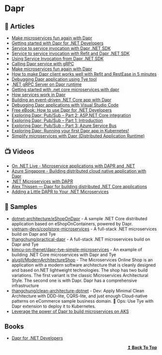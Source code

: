 	
# Dapr

## 📕 Articles
- [Make microservices fun again with Dapr](https://daveabrock.com/2021/04/29/meet-dapr)
- [Getting started with Dapr for .NET Developers](https://laurentkempe.com/2021/03/09/getting-started-with-dapr-for-dotnet-developers/)
- [Service to service invocation with Dapr .NET SDK](https://laurentkempe.com/2021/03/16/service-to-service-invocation-with-dapr-dotnet-sdk/)
- [Service to service invocation with Refit and Dapr .NET SDK](https://laurentkempe.com/2021/03/18/service-to-service-invocation-with-refit-and-dapr-dotnet-sdk/)
- [Using Service Invocation from Dapr .NET SDK](https://laurentkempe.com/2021/03/11/using-service-invocation-from-dapr-dotnet-sdk/)
- [Calling Dapr service with gRPC](https://laurentkempe.com/2021/03/25/calling-dapr-service-with-grpc/)
- [Make microservices fun again with Dapr](https://www.daveabrock.com/2021/04/29/meet-dapr/)
- [How to make Dapr client works well with Refit and RestEase in 5 minutes](https://dev.to/thangchung/how-to-make-dapr-client-works-well-with-refit-and-restease-40m)
- [Debugging Dapr application using Tye tool](https://dev.to/thangchung/debugging-dapr-application-using-tye-tool-1djb)
- [.NET gRPC Server on Dapr runtime](https://dev.to/thangchung/net-grpc-server-on-dapr-runtime-3ba6)
- [Getting started with .net core microservices with dapr](https://garywoodfine.com/getting-started-with-net-core-microservices-with-dapr/)
- [How services work in Dapr](https://garywoodfine.com/how-services-work-in-dapr/)
- [Building an event-driven .NET Core app with Dapr](https://medium.com/polarsquad/building-an-event-driven-net-core-app-with-dapr-58cc83ab120b)
- [Debugging Dapr applications with Visual Studio Code](https://blog.ehn.nu/2020/03/debugging-dapr-applications-with-visual-studio-code/)
- [Free eBook: How to use Dapr for .NET Developers](https://www.hanselman.com/blog/free-ebook-how-to-use-dapr-for-net-developers)
- [Exploring Dapr: Pub/Sub – Part 2: ASP.NET Core integration](https://yourazurecoach.com/2019/12/27/exploring-dapr-pub-sub-part-2-asp-net-core-integration/)
- [Exploring Dapr: Pub/Sub – Part 1: Introduction](https://yourazurecoach.com/2019/12/26/exploring-dapr-pub-sub-part-1-introduction/)
- [Exploring Dapr: Pub/Sub – Part 3: Azure Service Bus](https://yourazurecoach.com/2019/12/27/exploring-dapr-pub-sub-part-3-azure-service-bus/)
- [Exploring Dapr: Running your first Dapr app in Kubernetes!](https://yourazurecoach.com/2019/12/30/exploring-dapr-running-your-first-dapr-app-in-kubernetes/)
- [Simplify microservices with Dapr (Distributed Application Runtime)](https://www.gatevnotes.com/simplify-microservices-development-with-dapr-distributed-application-runtime/)
## 📺 Videos
- [On .NET Live - Microservice applications with DAPR and .NET](https://www.youtube.com/watch?v=kIfmwmJHNMs)
- [Azure Singapore - Building distributed cloud native application with Dapr](https://www.youtube.com/watch?v=w_SaZ-e_1Vg)
- [.NET Microservices with DAPR](https://channel9.msdn.com/Shows/On-NET/NET-Microservices-with-DAPR)
- [Alex Thissen — Dapr for building distributed .NET Core applications](https://www.youtube.com/watch?v=FyFr5HzsQXE)
- [Adding a Little DAPR to Your .NET Microservices](https://channel9.msdn.com/Events/dotnetConf/Focus-on-Microservices/Adding-a-Little-DAPR-to-Your-NET-Microservices)
## 🚀 Samples
- [dotnet-architecture/eShopOnDapr](https://github.com/dotnet-architecture/eShopOnDapr) - A sample .NET Core distributed application based on eShopOnContainers, powered by Dapr.
- [vietnam-devs/coolstore-microservices](https://github.com/vietnam-devs/coolstore-microservices) - A full-stack .NET microservices build on Dapr and Tye
- [thangchung/practical-dapr](https://github.com/thangchung/practical-dapr) - A full-stack .NET microservices build on Dapr and Tye
- [kimcu-on-thenet/dapr-tye-simple-microservices](https://github.com/kimcu-on-thenet/dapr-tye-simple-microservices) - An example of building .NET Core microservices with Dapr and Tye
- [alugili/ModernArchitectureShop](https://github.com/alugili/ModernArchitectureShop) - The Microservices Online Shop is an application with a modern software architecture that is cleanly designed and based on.NET lightweight technologies. The shop has two build variations. The first variant is the classic Microservices Architectural Style. The second one is with Dapr. Dapr has a comprehensive infrastructure
- [thangchung/clean-architecture-dotnet](https://github.com/thangchung/clean-architecture-dotnet) - Dev: Apply Minimal Clean Architecture with DDD-lite, CQRS-lite, and just enough Cloud-native patterns on eCommerce sample business domain. 🍻 Ops: Use Tye with Dapr extension to deploy it to Kubernetes.
- [Leverage the power of Dapr to build microservices on AKS](https://github.com/trumhemcut/dapr-microservices)
## Books
- [Dapr for .NET Developers](https://docs.microsoft.com/en-us/dotnet/architecture/dapr-for-net-developers/?WT.mc_id=-blog-scottha)

<div align="right">
  <b><a href="#contents">↥ Back To Top</a></b>
</div>
 